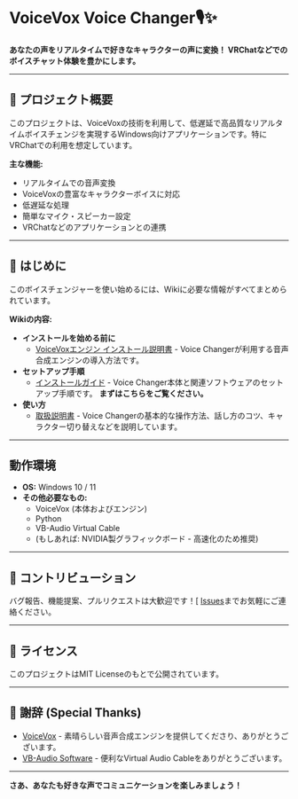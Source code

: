 # VoiceVox Voice Changer🎙️✨

**あなたの声をリアルタイムで好きなキャラクターの声に変換！ VRChatなどでのボイスチャット体験を豊かにします。**

---

## 🌟 プロジェクト概要

このプロジェクトは、VoiceVoxの技術を利用して、低遅延で高品質なリアルタイムボイスチェンジを実現するWindows向けアプリケーションです。特にVRChatでの利用を想定しています。

**主な機能:**

*   リアルタイムでの音声変換
*   VoiceVoxの豊富なキャラクターボイスに対応
*   低遅延な処理
*   簡単なマイク・スピーカー設定
*   VRChatなどのアプリケーションとの連携

---

## 🚀 はじめに

このボイスチェンジャーを使い始めるには、Wikiに必要な情報がすべてまとめられています。

**Wikiの内容:**

*   **インストールを始める前に**
    *  [VoiceVoxエンジン インストール説明書](https://github.com/FuwaFuwaAtama/VoiceVox_VoiceChanger/wiki/VoiceVox%E3%82%A8%E3%83%B3%E3%82%B8%E3%83%B3%E3%82%A4%E3%83%B3%E3%82%B9%E3%83%88%E3%83%BC%E3%83%AB%E8%AA%AC%E6%98%8E%E6%9B%B8) - Voice Changerが利用する音声合成エンジンの導入方法です。
*   **セットアップ手順**
    *  [インストールガイド](https://github.com/FuwaFuwaAtama/VoiceVox_VoiceChanger/wiki/%E3%82%A4%E3%83%B3%E3%82%B9%E3%83%88%E3%83%BC%E3%83%AB%E3%82%AC%E3%82%A4%E3%83%89) - Voice Changer本体と関連ソフトウェアのセットアップ手順です。 **まずはこちらをご覧ください。**
*   **使い方**
    *  [取扱説明書](https://github.com/FuwaFuwaAtama/VoiceVox_VoiceChanger/wiki/%E5%8F%96%E6%89%B1%E8%AA%AC%E6%98%8E%E6%9B%B8) - Voice Changerの基本的な操作方法、話し方のコツ、キャラクター切り替えなどを説明しています。

---

## 動作環境

*   **OS:** Windows 10 / 11
*   **その他必要なもの:**
    *   VoiceVox (本体およびエンジン)
    *   Python
    *   VB-Audio Virtual Cable
    *   (もしあれば: NVIDIA製グラフィックボード - 高速化のため推奨)

---

## 🤝 コントリビューション

バグ報告、機能提案、プルリクエストは大歓迎です！[ [Issues](https://github.com/FuwaFuwaAtama/VoiceVox_VoiceChanger/issues)までお気軽にご連絡ください。

---

## 📝 ライセンス

このプロジェクトはMIT Licenseのもとで公開されています。

---

## 🙏 謝辞 (Special Thanks)

*   [VoiceVox](https://voicevox.hiroshiba.jp/) - 素晴らしい音声合成エンジンを提供してくださり、ありがとうございます。
*   [VB-Audio Software](https://vb-audio.com/) - 便利なVirtual Audio Cableをありがとうございます。

---

**さあ、あなたも好きな声でコミュニケーションを楽しみましょう！**
